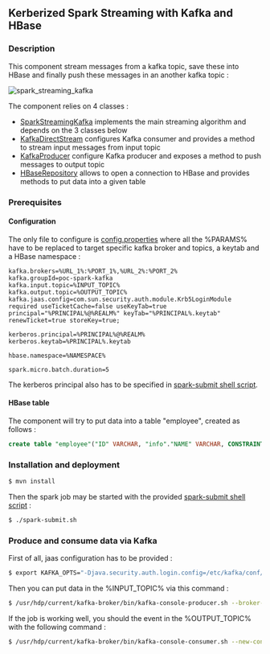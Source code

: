 ## Kerberized Spark Streaming with Kafka and HBase

### Description

This component stream messages from a kafka topic, save these into HBase and finally push these messages in an another kafka topic :

![spark_streaming_kafka](https://user-images.githubusercontent.com/10392318/57933520-cfaec400-78bd-11e9-8a81-2e135bea1752.png)

The component relies on 4 classes :
* [SparkStreamingKafka](src/main/scala/com/kr/SparkStreamingKafka.scala) implements the main streaming algorithm and depends on the 3 classes below
* [KafkaDirectStream](src/main/scala/com/kr/KafkaDirectStream.scala) configures Kafka consumer and provides a method to stream input messages from input topic
* [KafkaProducer](src/main/scala/com/kr/KafkaProducer.scala) configure Kafka producer and exposes a method to push messages to output topic
* [HBaseRepository](src/main/scala/com/kr/HBaseRepository.scala) allows to open a connection to HBase and provides methods to put data into a given table

### Prerequisites

#### Configuration

The only file to configure is [config.properties](config.properties) where all the %PARAMS% have to be replaced to target specific kafka broker and topics, a keytab and a HBase namespace :

```properties
kafka.brokers=%URL_1%:%PORT_1%,%URL_2%:%PORT_2%
kafka.groupId=poc-spark-kafka
kafka.input.topic=%INPUT_TOPIC%
kafka.output.topic=%OUTPUT_TOPIC%
kafka.jaas.config=com.sun.security.auth.module.Krb5LoginModule required useTicketCache=false useKeyTab=true principal="%PRINCIPAL%@%REALM%" keyTab="%PRINCIPAL%.keytab" renewTicket=true storeKey=true;

kerberos.principal=%PRINCIPAL%@%REALM%
kerberos.keytab=%PRINCIPAL%.keytab

hbase.namespace=%NAMESPACE%

spark.micro.batch.duration=5
```

The kerberos principal also has to be specified in [spark-submit shell script](spark-submit.sh).

#### HBase table

The component will try to put data into a table "employee", created as follows :

```sql
create table "employee"("ID" VARCHAR, "info"."NAME" VARCHAR, CONSTRAINT pk PRIMARY KEY(ID));
```

### Installation and deployment

```bash
$ mvn install
```
Then the spark job may be started with the provided [spark-submit shell script](spark-submit.sh) :
```bash
$ ./spark-submit.sh
```

### Produce and consume data via Kafka

First of all, jaas configuration has to be provided :
```bash
$ export KAFKA_OPTS="-Djava.security.auth.login.config=/etc/kafka/conf/kafka_client_jaas.conf"
```

Then you can put data in the %INPUT_TOPIC% via this command :
```bash
$ /usr/hdp/current/kafka-broker/bin/kafka-console-producer.sh --broker-list %URL_1%:%PORT_1%,%URL_2%:%PORT_2% --topic %INPUT_TOPIC% --security-protocol SASL_SSL --property security.protocol=SASL_SSL
```

If the job is working well, you should the event in the %OUTPUT_TOPIC% with the following command :
```bash
$ /usr/hdp/current/kafka-broker/bin/kafka-console-consumer.sh --new-consumer --bootstrap-server %URL_1%:%PORT_1%,%URL_2%:%PORT_2% --topic %OUTPUT_TOPIC% --security-protocol SASL_SSL --property security.protocol=SASL_SSL
```
